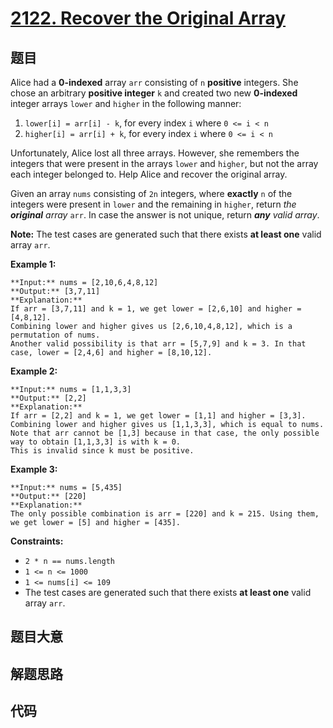 # [2122. Recover the Original Array](https://leetcode.com/problems/recover-the-original-array)

## 题目

Alice had a **0-indexed** array `arr` consisting of `n` **positive** integers.
She chose an arbitrary **positive integer** `k` and created two new
**0-indexed** integer arrays `lower` and `higher` in the following manner:

  1. `lower[i] = arr[i] - k`, for every index `i` where `0 <= i < n`
  2. `higher[i] = arr[i] + k`, for every index `i` where `0 <= i < n`

Unfortunately, Alice lost all three arrays. However, she remembers the
integers that were present in the arrays `lower` and `higher`, but not the
array each integer belonged to. Help Alice and recover the original array.

Given an array `nums` consisting of `2n` integers, where **exactly** `n` of
the integers were present in `lower` and the remaining in `higher`, return
_the **original** array_ `arr`. In case the answer is not unique, return
_**any** valid array_.

**Note:** The test cases are generated such that there exists **at least one**
valid array `arr`.



**Example 1:**

    
    
    **Input:** nums = [2,10,6,4,8,12]
    **Output:** [3,7,11]
    **Explanation:**
    If arr = [3,7,11] and k = 1, we get lower = [2,6,10] and higher = [4,8,12].
    Combining lower and higher gives us [2,6,10,4,8,12], which is a permutation of nums.
    Another valid possibility is that arr = [5,7,9] and k = 3. In that case, lower = [2,4,6] and higher = [8,10,12]. 
    

**Example 2:**

    
    
    **Input:** nums = [1,1,3,3]
    **Output:** [2,2]
    **Explanation:**
    If arr = [2,2] and k = 1, we get lower = [1,1] and higher = [3,3].
    Combining lower and higher gives us [1,1,3,3], which is equal to nums.
    Note that arr cannot be [1,3] because in that case, the only possible way to obtain [1,1,3,3] is with k = 0.
    This is invalid since k must be positive.
    

**Example 3:**

    
    
    **Input:** nums = [5,435]
    **Output:** [220]
    **Explanation:**
    The only possible combination is arr = [220] and k = 215. Using them, we get lower = [5] and higher = [435].
    



**Constraints:**

  * `2 * n == nums.length`
  * `1 <= n <= 1000`
  * `1 <= nums[i] <= 109`
  * The test cases are generated such that there exists **at least one** valid array `arr`.


## 题目大意

## 解题思路

## 代码

```javascript

```
